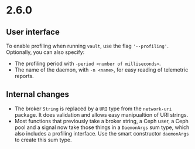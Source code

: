 # 2.6.0

## User interface

To enable profiling when running `vault`, use the flag `'--profiling'`. Optionally, you can also specify:

  * The profiling period with `-period <number of milliseconds>`.
  * The name of the daemon, with `-n <name>`, for easy reading of telemetric reports.

## Internal changes

* The broker ``String`` is replaced by a ``URI`` type from the ``network-uri`` package. It does validation and allows easy manipualtion of URI strings.
* Most functions that previously take a broker string, a Ceph user, a Ceph pool and a signal now take those things in a ``DaemonArgs`` sum type, which also includes a profiling interface. Use the smart constructor ``daemonArgs`` to create this sum type.

